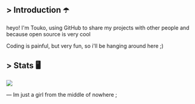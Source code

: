 ## > Introduction ☂️
heyo! I'm Touko, using GitHub to share my projects with other people and because open source is very cool

Coding is painful, but very fun, so i'll be hanging around here ;)

## > Stats 🖥️

<p>
	<img src = "https://github-readme-stats.vercel.app/api?username=Touko-g&show_icons=true&theme=radical">
</p>

— Im just a girl from the middle of nowhere ;
<!-- Girls and boys - underscores -->
